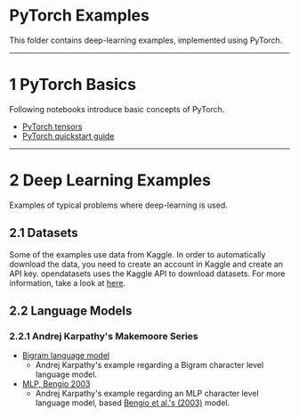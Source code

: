 # PyTorch Examples

This folder contains deep-learning examples, implemented using PyTorch.

---

# 1 PyTorch Basics

Following notebooks introduce basic concepts of PyTorch.

* [PyTorch tensors](./tutorial_tensors.ipynb)
* [PyTorch quickstart guide](./quickstart_tutorial.ipynb)

---

# 2 Deep Learning Examples

Examples of typical problems where deep-learning is used.

## 2.1 Datasets

Some of the examples use data from Kaggle. In order to automatically download the data, you need to create an account in Kaggle and create an API key. opendatasets uses the Kaggle API to download datasets. For more information, take a look at [here](https://github.com/Kaggle/kaggle-api).

## 2.2 Language Models

### 2.2.1 Andrej Karpathy's Makemoore Series
* [Bigram language model](./Bigram_language_model.ipynb)
  * Andrej Karpathy's example regarding a Bigram character level language model.
* [MLP, Bengio 2003](./MLP_language_model_Bengio_2003.ipynb)
  * Andrej Karpathy's example regarding an MLP character level language model, based [Bengio et al.'s (2003)](https://www.jmlr.org/papers/volume3/bengio03a/bengio03a.pdf) model.
